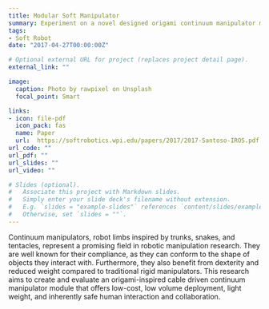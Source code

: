 ```yaml
---
title: Modular Soft Manipulator 
summary: Experiment on a novel designed origami continuum manipulator module
tags:
- Soft Robot
date: "2017-04-27T00:00:00Z"

# Optional external URL for project (replaces project detail page).
external_link: ""

image:
  caption: Photo by rawpixel on Unsplash
  focal_point: Smart

links:
- icon: file-pdf
  icon_pack: fas
  name: Paper
  url:  https://softrobotics.wpi.edu/papers/2017/2017-Santoso-IROS.pdf
url_code: ""
url_pdf: ""
url_slides: ""
url_video: ""

# Slides (optional).
#   Associate this project with Markdown slides.
#   Simply enter your slide deck's filename without extension.
#   E.g. `slides = "example-slides"` references `content/slides/example-slides.md`.
#   Otherwise, set `slides = ""`.
---
```


Continuum manipulators, robot limbs inspired by trunks, snakes, and tentacles, represent a promising field in robotic manipulation research. They are well known for their compliance, as they can conform to the shape of objects they interact with. Furthermore, they also benefit from dexterity and reduced weight compared to traditional rigid manipulators. This research aims to create and evaluate an origami-inspired cable driven continuum manipulator module that offers low-cost, low volume deployment, light weight, and inherently safe human interaction and collaboration. 
